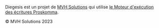 Diegesis est un projet de [MVH Solutions](https://mvh.bible "Site web de MVH Solutions") qui utilise [le Moteur d'exécution des écritures Proskomma](https://doc.proskomma.bible "Documentation Proskomma").

© MVH Solutions 2023
